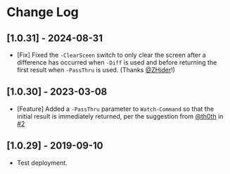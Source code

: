# Change Log

## [1.0.31] - 2024-08-31

* [Fix] Fixed the `-ClearSceen` switch to only clear the screen after a difference has occurred when `-Diff` is used and before returning the first result when `-PassThru` is used. (Thanks [@ZHider](https://github.com/ZHider)!)

## [1.0.30] - 2023-03-08

* [Feature] Added a `-PassThru` parameter to `Watch-Command` so that the initial result is immediately returned, per the suggestion from [@th0th](https://github.com/th0th) in [#2](https://github.com/markwragg/PowerShell-Watch/issues/2)

## [1.0.29] - 2019-09-10

* Test deployment.
